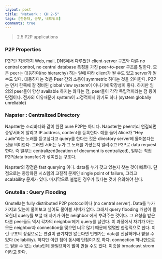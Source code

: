 ```yaml
---
layout: post
title: "Network : CH 2-5"
tags: [한동대, 공부, 네트워크]
comments: true
---
```


> 2.5 P2P applications  

### P2P Properties  
P2P란 지금까지 Web, mail, DNS에서 다루었던 client-server 구조와 다른 no central control, no central database 특징을 가진 peer-to-peer 구조를 말한다. 모든 peer는 대등하며(no hierarchy) 하는 일에 따라 client가 될 수도 있고 server가 될 수도 있다. 대등하다는 것은 Peer 간의 소통이 symmetric 하다는 것을 의미한다. P2P는 먼저 한쪽에 잘 정비된 global view system이 아니기에 확장성이 좋다. 하지만 임의의 peer들이 항상 available 하지는 않다는 점, peer들이 각각 독립적이라는 점 등이 단점이다. 전자의 이유때문에 system이 고정적이지 않기도 하다 (system globally unreliable)  

### Napster : Centralized Directory  
Napster는 소리바다와 같이 완전 pure P2P는 아니다. Napster는 peer끼리 연결되면 중앙서버에 알리고 IP address, content를 등록한다. 예를 들어 Alice가 "Hey Jude"라는 노래를 듣고싶다고 query를 한다는 것은 directory server에 물어본다는 것을 의미한다. 그러면 서버는 누가 그 노래를 가졌는지 알려주고 P2P로 data request 한다. 즉 일부는 centralized(location of document is centralized), 일부는 직접 P2P(data transfer)가 섞여있는 구조다.  

Napster의 장점은 fast querying 이다. data를 누가 갖고 있는지 찾는 것이 빠르다. 단점으로는 중앙화된 시스템의 고질적 문제인 single point of failure, 그리고 scalability 문제가 있다. 마지막으로 불법인 경우가 있다는 것에 유의해야 한다.  

### Gnutella : Query Flooding  
Gnutella는 fully distributed P2P protocol이다 (no central server). Data를 누가 가지고 있는지 물어보고 싶어도 물어볼 서버가 없다. 그래서 query flooding 개념이 필요한데 query를 보낼 때 자기가 아는 neighbor 에게 뿌려주는 것이다. 그 요청을 받은 다른 peer들도 역시 각자의 neighbor에게 query를 날린다. 이 과정에서 자기가 아는 모든 neighbor과 connection을 맺으면 너무 많기 때문에 몇몇만 한정적으로 한다. 이런 구조의 장점으로는 연결이 끊기지만 않는다면 언젠가는 data를 전달하거나 받을 수 있다 (reliability). 하지만 이런 점이 동시에 단점이기도 하다. connection 하나만으로도 얻을 수 있는 data인데 불필요하게 많이 만들 수도 있다. 이것을 broadcast strom 이라고 한다.  

